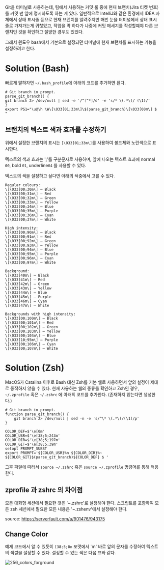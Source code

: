 Git을 터미널로 사용하는데, 팀에서 사용하는 커밋 룰 중에 현재 브랜치(Jira 티켓 번호)를 커밋 맨 앞에 명시하도록 하는 게 있다. 일반적으로 IntelliJ와 같은 환경에서 IDEA 자체에서 상태 표시줄 등으로 현재 브랜치를 알려주지만 매번 눈을 터미널에서 상태 표시줄로 가져가는게 귀찮았고, 작업을 막 하다가 나중에 커밋 메세지를 작성할떄야 다른 브랜치인 것을 확인하고 절망한 경우도 있었다.

그래서 윈도우 bash에서 기본으로 설정되던 터미널에 현재 브랜치를 표시하는 기능을 설정하려고 한다.

# Solution (Bash)

빠르게 말하자면 `~/.bash_profile`에 아래의 코드를 추가하면 된다.

```shell
# Git branch in prompt.
parse_git_branch() {
git branch 2> /dev/null | sed -e '/^[^*]/d' -e 's/* \(.*\)/ (\1)/'
}
export PS1="\u@\h \W\[\033[01;33m\]\$(parse_git_branch)\[\033[00m\] $ "
```

## 브랜치의 텍스트 색과 효과를 수정하기

위에서 설정한 브랜치의 표시는 `[\033[01;33m\]`를 사용하여 볼드체와 노란색으로 표시한다.

텍스트의 색과 효과는 ';'를 구분문자로 사용하며, 앞에 나오는 텍스트 효과에 normal `00`, bold `01`, underline`04` 를 사용할 수 있다.

텍스트의 색을 설정하고 싶다면 아래의 색중에서 고를 수 있다.

```
Regular colours:
\[\033[00;30m\] – Black
\[\033[00;31m\] – Red
\[\033[00;32m\] – Green
\[\033[00;33m\] – Yellow
\[\033[00;34m\] – Blue
\[\033[00;35m\] – Purple
\[\033[00;36m\] – Cyan
\[\033[00;37m\] – White

High intensity:
\[\033[00;90m\] – Black
\[\033[00;91m\] – Red
\[\033[00;92m\] – Green
\[\033[00;93m\] – Yellow
\[\033[00;94m\] – Blue
\[\033[00;95m\] – Purple
\[\033[00;96m\] – Cyan
\[\033[00;97m\] – White

Background:
\[\033[40m\] – Black
\[\033[41m\] – Red
\[\033[42m\] – Green
\[\033[43m\] – Yellow
\[\033[44m\] – Blue
\[\033[45m\] – Purple
\[\033[46m\] – Cyan
\[\033[47m\] – White

Backgrounds with high intensity:
\[\033[00;100m\] – Black
\[\033[00;101m\] – Red
\[\033[00;102m\] – Green
\[\033[00;103m\] – Yellow
\[\033[00;104m\] – Blue
\[\033[10;95m\] – Purple
\[\033[00;106m\] – Cyan
\[\033[00;107m\] – White
```

# Solution (Zsh)

MacOS가 Catalina 이후로 Bash 대신 Zsh를 기본 쉘로 사용하면서 앞의 설정이 제대로 동작하지 않을 수 있다. 현재 사용하는 쉘의 종류를 확인하고 Zsh인 경우, `~/.zprofile` 혹은 `~/.zshrc` 에 아래의 코드를 추가한다. (존재하지 않는다면 생성한다.)

```shell
# Git branch in prompt.
function parse_git_branch() {
    git branch 2> /dev/null | sed -n -e 's/^\* \(.*\)/(\1)/p'
}

COLOR_DEF=$'\e[0m'
COLOR_USR=$'\e[38;5;243m'
COLOR_DIR=$'\e[38;5;197m'
COLOR_GIT=$'\e[38;5;39m'
setopt PROMPT_SUBST
export PROMPT='${COLOR_USR}%n ${COLOR_DIR}%~ ${COLOR_GIT}$(parse_git_branch)${COLOR_DEF} $ '
```

그후 파일에 따라서 `source ~/.zshrc` 혹은 `source ~/.zprofile` 명령어를 통해 적용한다.

## zprofile 과 zshrc 의 차이점

모든 대화형 세션에서 필요한 것은 '~.zshrc'로 설정해야 한다. 스크립트를 포함하여 모든 zsh 세션에서 필요한 모든 내용은 '~.zshenv'에서 설정해야 한다.

source: https://serverfault.com/a/901476/943175

## Change Color

<!-- http://egloos.zum.com/astrodoo/v/6390834 -->

예제 코드에서 알 수 있듯이 `[38;5;0m` 포맷에서 'm' 바로 앞의 문자를 수정하여 텍스트의 색깔을 설정할 수 있다. 설정할 수 있는 색은 다음 표와 같다.

![256_colors_forground](https://user-images.githubusercontent.com/18159012/145166735-00fda9f4-02df-4124-bd6a-b8b74facce87.png)
